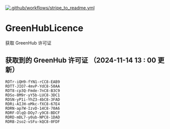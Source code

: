 [![.github/workflows/stripe_to_readme.yml](https://github.com/zjx-kimi/GreenHubLicence/actions/workflows/stripe_to_readme.yml/badge.svg)](https://github.com/zjx-kimi/GreenHubLicence/actions/workflows/stripe_to_readme.yml)
# GreenHubLicence
获取 GreenHub 许可证
## 获取到的 GreenHub 许可证 （2024-11-14 13 : 00 更新）
```
RDTr-iQH9-fYN1-rCC8-EAB9
RDTT-JIO7-4mvP-YdC8-50AA
RDT8-cp3Q-Fmde-7nC8-B3C9
RDSo-8M9r-yY5b-LUC8-3DC1
RDSN-yP1i-YhZ3-4bC8-3FAD
RDRi-AIJH-oMkc-fXC8-67E4
RDRN-ap7W-IzvD-14C8-70A6
RDRF-OlqQ-DOy7-y9C8-BDCF
RDRD-mDL7-y0ub-NPC8-1DAD
RDRB-2so2-vSFu-kQC8-0FDF
```
